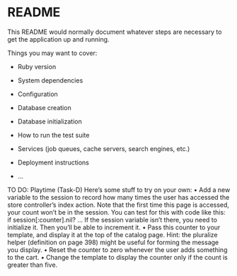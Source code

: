 # README

This README would normally document whatever steps are necessary to get the
application up and running.

Things you may want to cover:

* Ruby version

* System dependencies

* Configuration

* Database creation

* Database initialization

* How to run the test suite

* Services (job queues, cache servers, search engines, etc.)

* Deployment instructions

* ...

TO DO: Playtime (Task-D)
Here’s some stuff to try on your own:
• Add a new variable to the session to record how many times the user has
accessed the store controller’s index action. Note that the first time this
page is accessed, your count won’t be in the session. You can test for this
with code like this:
if session[:counter].nil?
...
If the session variable isn’t there, you need to initialize it. Then you’ll be
able to increment it.
• Pass this counter to your template, and display it at the top of the catalog
page. Hint: the pluralize helper (definition on page 398) might be useful for
forming the message you display.
• Reset the counter to zero whenever the user adds something to the cart.
• Change the template to display the counter only if the count is greater
than five.
